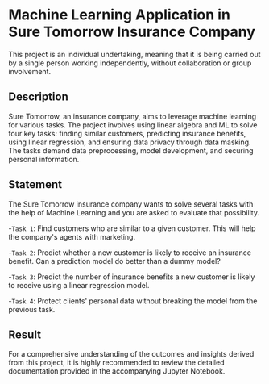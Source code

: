 # Machine Learning Application in Sure Tomorrow Insurance Company

This project is an individual undertaking, meaning that it is being carried out by a single person working independently, without collaboration or group involvement.

## Description

Sure Tomorrow, an insurance company, aims to leverage machine learning for various tasks. The project involves using linear algebra and ML to solve four key tasks: finding similar customers, predicting insurance benefits, using linear regression, and ensuring data privacy through data masking. The tasks demand data preprocessing, model development, and securing personal information.

## Statement

The Sure Tomorrow insurance company wants to solve several tasks with the help of Machine Learning and you are asked to evaluate that possibility.

-`Task 1`: Find customers who are similar to a given customer. This will help the company's agents with marketing.

-`Task 2`: Predict whether a new customer is likely to receive an insurance benefit. Can a prediction model do better than a dummy model?

-`Task 3`: Predict the number of insurance benefits a new customer is likely to receive using a linear regression model.

-`Task 4`: Protect clients' personal data without breaking the model from the previous task. 


## Result 

For a comprehensive understanding of the outcomes and insights derived from this project, it is highly recommended to review the detailed documentation provided in the accompanying Jupyter Notebook.
